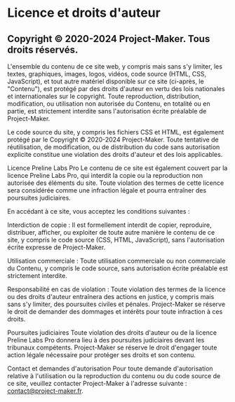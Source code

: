 # Licence et droits d'auteur  
## Copyright © 2020-2024 Project-Maker. Tous droits réservés.

L'ensemble du contenu de ce site web, y compris mais sans s'y limiter, les textes, graphiques, images, logos, vidéos, code source (HTML, CSS, JavaScript), et tout autre matériel disponible sur ce site (ci-après, le "Contenu"), est protégé par des droits d'auteur en vertu des lois nationales et internationales sur le copyright. Toute reproduction, distribution, modification, ou utilisation non autorisée du Contenu, en totalité ou en partie, est strictement interdite sans l'autorisation écrite préalable de Project-Maker.

Le code source du site, y compris les fichiers CSS et HTML, est également protégé par le Copyright © 2020-2024 Project-Maker. Toute tentative de réutilisation, de modification, ou de distribution du code sans autorisation explicite constitue une violation des droits d'auteur et des lois applicables.

Licence Preline Labs Pro
Le contenu de ce site est également couvert par la licence Preline Labs Pro, qui interdit la copie ou la reproduction non autorisée des éléments du site. Toute violation des termes de cette licence sera considérée comme une infraction légale et pourra entraîner des poursuites judiciaires.

En accédant à ce site, vous acceptez les conditions suivantes :

Interdiction de copie : Il est formellement interdit de copier, reproduire, distribuer, afficher, ou exploiter de toute autre manière le contenu de ce site, y compris le code source (CSS, HTML, JavaScript), sans l'autorisation écrite expresse de Project-Maker.

Utilisation commerciale : Toute utilisation commerciale ou non commerciale du Contenu, y compris le code source, sans autorisation écrite préalable est strictement interdite.

Responsabilité en cas de violation : Toute violation des termes de la licence ou des droits d'auteur entraînera des actions en justice, y compris mais sans s'y limiter, des poursuites civiles et pénales. Project-Maker se réserve le droit de demander des dommages et intérêts pour toute infraction à ces droits.

Poursuites judiciaires
Toute violation des droits d'auteur ou de la licence Preline Labs Pro donnera lieu à des poursuites judiciaires devant les tribunaux compétents. Project-Maker se réserve le droit d'engager toute action légale nécessaire pour protéger ses droits et son contenu.

Contact et demandes d'autorisation
Pour toute demande d'autorisation relative à l'utilisation ou la reproduction du contenu ou du code source de ce site, veuillez contacter Project-Maker à l'adresse suivante : contact@project-maker.fr.

